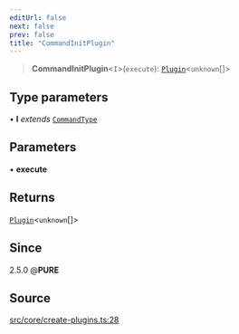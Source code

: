 ```yaml
---
editUrl: false
next: false
prev: false
title: "CommandInitPlugin"
---
```


> **CommandInitPlugin**\<`I`\>(`execute`): [`Plugin`](/v3/api/interfaces/plugin/)\<`unknown`[]\>

## Type parameters

• **I** *extends* [`CommandType`](/v3/api/enumerations/commandtype/)

## Parameters

• **execute**

## Returns

[`Plugin`](/v3/api/interfaces/plugin/)\<`unknown`[]\>

## Since

2.5.0
@__PURE__

## Source

[src/core/create-plugins.ts:28](https://github.com/sern-handler/handler/blob/a19edaf8838dcf088d3947f4a6aa6213d8f5bb9e/src/core/create-plugins.ts#L28)
